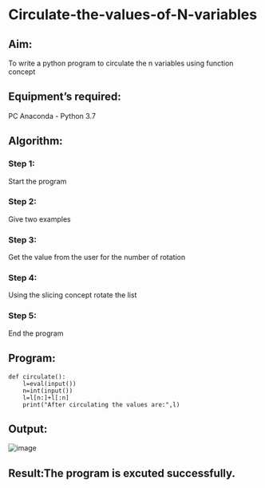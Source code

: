# Circulate-the-values-of-N-variables
## Aim:
To write a python program to circulate the n variables using function concept
## Equipment’s required:
PC
Anaconda - Python 3.7
## Algorithm: 
### Step 1:
Start the program
### Step 2: 
Give two examples
### Step 3: 
Get the value from the user for the number of rotation
### Step 4: 
Using the slicing concept rotate the list
### Step 5: 
End the program 
## Program:
~~~
def circulate():
    l=eval(input())
    n=int(input())
    l=l[n:]+l[:n]
    print("After circulating the values are:",l)
~~~
## Output:
![image](https://github.com/Sheetalshee/Circulate-the-values-of-N-variables/assets/144979107/280ccc6f-9618-452c-a41d-1eedb422e819)


## Result:The program is excuted successfully.
